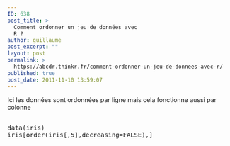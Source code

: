 ```yaml
---
ID: 638
post_title: >
  Comment ordonner un jeu de données avec
  R ?
author: guillaume
post_excerpt: ""
layout: post
permalink: >
  https://abcdr.thinkr.fr/comment-ordonner-un-jeu-de-donnees-avec-r/
published: true
post_date: 2011-11-10 13:59:07
---
```

Ici les données sont ordonnées par ligne mais cela fonctionne aussi par colonne<br /> <pre> <br />data(iris)<br />iris[order(iris[,5],decreasing=FALSE),] <br /></pre>